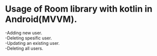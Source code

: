 # Usage of Room library with kotlin in Android(MVVM).

-Adding new user.\
-Deleting spesific user.\
-Updating an existing user.\
-Deleting all users.

